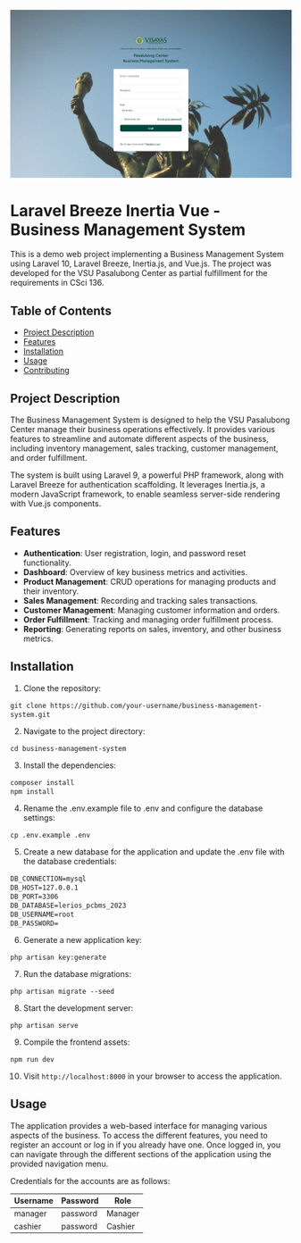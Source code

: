 ![Screenshot](screenshots/login.jpeg)

# Laravel Breeze Inertia Vue - Business Management System

This is a demo web project implementing a Business Management System using Laravel 10, Laravel Breeze, Inertia.js, and Vue.js. The project was developed for the VSU Pasalubong Center as partial fulfillment for the requirements in CSci 136.

## Table of Contents

-   [Project Description](#project-description)
-   [Features](#features)
-   [Installation](#installation)
-   [Usage](#usage)
-   [Contributing](#contributing)

## Project Description

The Business Management System is designed to help the VSU Pasalubong Center manage their business operations effectively. It provides various features to streamline and automate different aspects of the business, including inventory management, sales tracking, customer management, and order fulfillment.

The system is built using Laravel 9, a powerful PHP framework, along with Laravel Breeze for authentication scaffolding. It leverages Inertia.js, a modern JavaScript framework, to enable seamless server-side rendering with Vue.js components.

## Features

-   **Authentication**: User registration, login, and password reset functionality.
-   **Dashboard**: Overview of key business metrics and activities.
-   **Product Management**: CRUD operations for managing products and their inventory.
-   **Sales Management**: Recording and tracking sales transactions.
-   **Customer Management**: Managing customer information and orders.
-   **Order Fulfillment**: Tracking and managing order fulfillment process.
-   **Reporting**: Generating reports on sales, inventory, and other business metrics.

## Installation

1. Clone the repository:

```shell
git clone https://github.com/your-username/business-management-system.git
```

2. Navigate to the project directory:

```shell
cd business-management-system
```

3. Install the dependencies:

```shell
composer install
npm install
```

4. Rename the .env.example file to .env and configure the database settings:

```shell
cp .env.example .env
```

5. Create a new database for the application and update the .env file with the database credentials:

```shell
DB_CONNECTION=mysql
DB_HOST=127.0.0.1
DB_PORT=3306
DB_DATABASE=lerios_pcbms_2023
DB_USERNAME=root
DB_PASSWORD=
```

6. Generate a new application key:

```shell
php artisan key:generate
```

7. Run the database migrations:

```shell
php artisan migrate --seed
```

8. Start the development server:

```shell
php artisan serve
```

9. Compile the frontend assets:

```shell
npm run dev
```

10. Visit `http://localhost:8000` in your browser to access the application.

## Usage

The application provides a web-based interface for managing various aspects of the business. To access the different features, you need to register an account or log in if you already have one. Once logged in, you can navigate through the different sections of the application using the provided navigation menu.

Credentials for the accounts are as follows:

| Username | Password | Role    |
| -------- | -------- | ------- |
| manager  | password | Manager |
| cashier  | password | Cashier |
